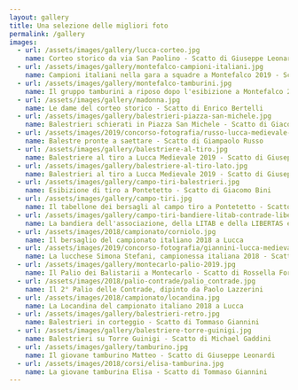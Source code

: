 ```yaml
---
layout: gallery
title: Una selezione delle migliori foto
permalink: /gallery
images:
  - url: /assets/images/gallery/lucca-corteo.jpg
    name: Corteo storico da via San Paolino - Scatto di Giuseppe Leonardi
  - url: /assets/images/gallery/montefalco-campioni-italiani.jpg
    name: Campioni italiani nella gara a squadre a Montefalco 2019 - Scatto di Giacomo Bini
  - url: /assets/images/gallery/montefalco-tamburini.jpg
    name: Il gruppo tamburini a riposo dopo l'esibizione a Montefalco 2019 - Scatto di Giacomo Bini
  - url: /assets/images/gallery/madonna.jpg
    name: Le dame del corteo storico - Scatto di Enrico Bertelli
  - url: /assets/images/gallery/balestrieri-piazza-san-michele.jpg
    name: Balestrieri schierati in Piazza San Michele - Scatto di Giacomo Bini
  - url: /assets/images/2019/concorso-fotografia/russo-lucca-medievale-1.jpg
    name: Balestre pronte a saettare - Scatto di Giampaolo Russo
  - url: /assets/images/gallery/balestriere-al-tiro.jpg
    name: Balestriere al tiro a Lucca Medievale 2019 - Scatto di Giuseppe Leonardi
  - url: /assets/images/gallery/balestriere-al-tiro-lato.jpg
    name: Balestrieri al tiro a Lucca Medievale 2019 - Scatto di Giuseppe Leonardi
  - url: /assets/images/gallery/campo-tiri-balestrieri.jpg
    name: Esibizione di tiro a Pontetetto - Scatto di Giacomo Bini
  - url: /assets/images/gallery/campo-tiri.jpg
    name: Il tabellone dei bersagli al campo tiro a Pontetetto - Scatto di Giacomo Bini
  - url: /assets/images/gallery/campo-tiri-bandiere-litab-contrade-libertas.jpg
    name: La bandiera dell'associazione, della LITAB e della LIBERTAS esposte al campo tiro durante le manifestazioni ufficiali.
  - url: /assets/images/2018/campionato/corniolo.jpg
    name: Il bersaglio del campionato italiano 2018 a Lucca
  - url: /assets/images/2019/concorso-fotografia/giannini-lucca-medievale.jpg
    name: La lucchese Simona Stefani, campionessa italiana 2018 - Scatto di Tommaso Giannini
  - url: /assets/images/gallery/montecarlo-palio-2019.jpg
    name: Il Palio dei Balistarii a Montecarlo - Scatto di Rossella Forassiepi
  - url: /assets/images/2018/palio-contrade/palio_contrade.jpg
    name: Il 2° Palio delle Contrade, dipinto da Paolo Lazzerini
  - url: /assets/images/2018/campionato/locandina.jpg
    name: La Locandina del campionato italiano 2018 a Lucca
  - url: /assets/images/gallery/balestrieri-retro.jpg
    name: Balestrieri in corteggio - Scatto di Tommaso Giannini
  - url: /assets/images/gallery/balestriere-torre-guinigi.jpg
    name: Balestrieri su Torre Guinigi - Scatto di Michael Gaddini
  - url: /assets/images/gallery/tamburino.jpg
    name: Il giovane tamburino Matteo - Scatto di Giuseppe Leonardi
  - url: /assets/images/2018/corsi/elisa-tamburina.jpg
    name: La giovane tamburina Elisa - Scatto di Tommaso Giannini
---
```

